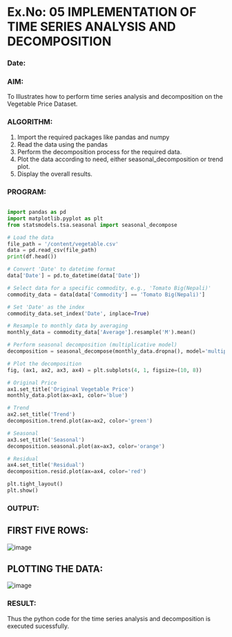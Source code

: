 # Ex.No: 05  IMPLEMENTATION OF TIME SERIES ANALYSIS AND DECOMPOSITION
### Date: 


### AIM:
To Illustrates how to perform time series analysis and decomposition on the Vegetable Price Dataset.

### ALGORITHM:
1. Import the required packages like pandas and numpy
2. Read the data using the pandas
3. Perform the decomposition process for the required data.
4. Plot the data according to need, either seasonal_decomposition or trend plot.
5. Display the overall results.

### PROGRAM:
```py

import pandas as pd
import matplotlib.pyplot as plt
from statsmodels.tsa.seasonal import seasonal_decompose

# Load the data
file_path = '/content/vegetable.csv'
data = pd.read_csv(file_path)
print(df.head())

# Convert 'Date' to datetime format
data['Date'] = pd.to_datetime(data['Date'])

# Select data for a specific commodity, e.g., 'Tomato Big(Nepali)'
commodity_data = data[data['Commodity'] == 'Tomato Big(Nepali)']

# Set 'Date' as the index
commodity_data.set_index('Date', inplace=True)

# Resample to monthly data by averaging
monthly_data = commodity_data['Average'].resample('M').mean()

# Perform seasonal decomposition (multiplicative model)
decomposition = seasonal_decompose(monthly_data.dropna(), model='multiplicative', period=12)

# Plot the decomposition
fig, (ax1, ax2, ax3, ax4) = plt.subplots(4, 1, figsize=(10, 8))

# Original Price
ax1.set_title('Original Vegetable Price')
monthly_data.plot(ax=ax1, color='blue')

# Trend
ax2.set_title('Trend')
decomposition.trend.plot(ax=ax2, color='green')

# Seasonal
ax3.set_title('Seasonal')
decomposition.seasonal.plot(ax=ax3, color='orange')

# Residual
ax4.set_title('Residual')
decomposition.resid.plot(ax=ax4, color='red')

plt.tight_layout()
plt.show()

```


### OUTPUT:
## FIRST FIVE ROWS:
![image](https://github.com/user-attachments/assets/d2d46057-1bdd-47fe-98fe-05cb8a904c38)



## PLOTTING THE DATA:

![image](https://github.com/user-attachments/assets/41ec4999-7792-4f25-845b-ee0925bf7ba1)




### RESULT:
Thus the python code for the time series analysis and decomposition is executed sucessfully.
